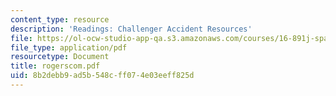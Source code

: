 ```yaml
---
content_type: resource
description: 'Readings: Challenger Accident Resources'
file: https://ol-ocw-studio-app-qa.s3.amazonaws.com/courses/16-891j-space-policy-seminar-spring-2003/8b2debb9ad5b548cff074e03eeff825d_rogerscom.pdf
file_type: application/pdf
resourcetype: Document
title: rogerscom.pdf
uid: 8b2debb9-ad5b-548c-ff07-4e03eeff825d
---
```

